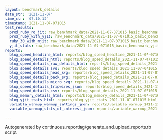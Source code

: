 ```yaml
---
layout: benchmark_details
date_str: '2021-11-07'
time_str: '07:10:15'
timestamp: 2021-11-07-071015
test_results:
  prod_ruby_no_jit: raw_benchmark_data/2021-11-07-071015_basic_benchmark_prod_ruby_no_jit.json
  prod_ruby_with_yjit: raw_benchmark_data/2021-11-07-071015_basic_benchmark_prod_ruby_with_yjit.json
  ruby_30_with_mjit: raw_benchmark_data/2021-11-07-071015_basic_benchmark_ruby_30_with_mjit.json
  yjit_stats: raw_benchmark_data/2021-11-07-071015_basic_benchmark_yjit_stats.json
reports:
  blog_speed_headline_html: reports/blog_speed_headline_2021-11-07-071015.html
  blog_speed_details_html: reports/blog_speed_details_2021-11-07-071015.html
  blog_speed_details_raw_details_html: reports/blog_speed_details_2021-11-07-071015.raw_details.html
  blog_speed_details_svg: reports/blog_speed_details_2021-11-07-071015.svg
  blog_speed_details_head_svg: reports/blog_speed_details_2021-11-07-071015.head.svg
  blog_speed_details_back_svg: reports/blog_speed_details_2021-11-07-071015.back.svg
  blog_speed_details_micro_svg: reports/blog_speed_details_2021-11-07-071015.micro.svg
  blog_speed_details_tripwires_json: reports/blog_speed_details_2021-11-07-071015.tripwires.json
  blog_speed_details_csv: reports/blog_speed_details_2021-11-07-071015.csv
  blog_memory_details_html: reports/blog_memory_details_2021-11-07-071015.html
  blog_yjit_stats_html: reports/blog_yjit_stats_2021-11-07-071015.html
  variable_warmup_warmup_settings_json: reports/variable_warmup_2021-11-07-071015.warmup_settings.json
  variable_warmup_stats_of_interest_json: reports/variable_warmup_2021-11-07-071015.stats_of_interest.json

---
```

Autogenerated by continuous_reporting/generate_and_upload_reports.rb script.
